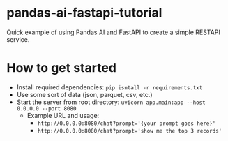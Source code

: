 # pandas-ai-fastapi-tutorial

Quick example of using Pandas AI and FastAPI to create a simple RESTAPI service.

# How to get started
- Install required dependencies: `pip isntall -r requirements.txt`
- Use some sort of data (json, parquet, csv, etc.)
- Start the server from root directory: `uvicorn app.main:app --host 0.0.0.0 --port 8080`
    - Example URL and usage: 
        - `http://0.0.0.0:8080/chat?prompt='{your prompt goes here}'`
        - `http://0.0.0.0:8080/chat?prompt='show me the top 3 records'`
